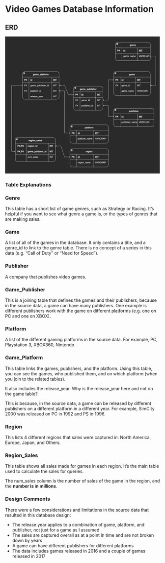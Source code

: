 # Video Games Database Information

## ERD

![ERD](./video_games_ERD.png)

### Table Explanations


### Genre

This table has a short list of game genres, such as Strategy or Racing. It’s helpful if you want to see what genre a game is, or the types of genres that are making sales.

### Game

A list of all of the games in the database. It only contains a title, and a genre_id to link to the genre table. There is no concept of a series in this data (e.g. “Call of Duty” or “Need for Speed”).

### Publisher

A company that publishes video games.

### Game_Publisher

This is a joining table that defines the games and their publishers, because in the source data, a game can have many publishers. One example is different publishers work with the game on different platforms (e.g. one on PC and one on XBOX).

### Platform

A list of the different gaming platforms in the source data. For example, PC, Playstation 3, XBOX360, Nintendo.

### Game_Platform

This table links the games, publishers, and the platform. Using this table, you can see the games, who published them, and on which platform (when you join to the related tables).

It also includes the release_year. Why is the release_year here and not on the game table?

This is because, in the source data, a game can be released by different publishers on a different platform in a different year. For example, SimCity 2000 was released on PC in 1992 and PS in 1996.

### Region

This lists 4 different regions that sales were captured in: North America, Europe, Japan, and Others.

### Region_Sales

This table shows all sales made for games in each region. It’s the main table used to calculate the sales for queries.

The num_sales column is the number of sales of the game in the region, and the **number is in millions**.

### Design Comments

There were a few considerations and limitations in the source data that resulted in this database design:

- The release year applies to a combination of game, platform, and publisher, not just for a game as I assumed
- The sales are captured overall as at a point in time and are not broken down by years
- A game can have different publishers for different platforms
- The data includes games released in 2016 and a couple of games released in 2017
